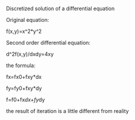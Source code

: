 Discretized solution of a differential equation

Original equation:

f(x,y)=x^2*y^2

Second order differential equation:

d^2f(x,y)/dxdy=4xy

the formula:

fx=fx0+fxy*dx

fy=fy0+fxy*dy

f=f0+fx*dx+fy*dy

the result of iteration is a little different from reality
